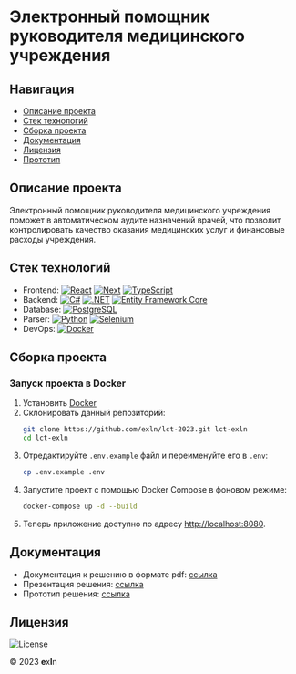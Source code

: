 # Электронный помощник руководителя медицинского учреждения

## Навигация

- [Описание проекта](#desc)
- [Стек технологий](#stack)
- [Сборка проекта](#launch)
- [Документация](#docs)
- [Лицензия](#license)
- [Прототип]()

<a name="desc"></a>

## Описание проекта

Электронный помощник руководителя медицинского учреждения поможет в автоматическом аудите назначений врачей, что позволит контролировать качество оказания медицинских услуг и финансовые расходы учреждения.

<a name="stack"></a>

## Стек технологий

- Frontend:
  [![React](https://img.shields.io/badge/React-61DAFB?logo=react&logoColor=black)](https://reactjs.org/)
  [![Next](https://img.shields.io/badge/Next-FFF?logo=nextdotjs&logoColor=black)](https://nextjs.org/)
  [![TypeScript](https://img.shields.io/badge/TypeScript-3178C6?logo=typescript&logoColor=white)](https://www.typescriptlang.org/)
- Backend:
  [![C#](https://img.shields.io/badge/C%23-239120?logo=c-sharp&logoColor=white)](https://docs.microsoft.com/en-us/dotnet/csharp/)
  [![.NET](https://img.shields.io/badge/.NET-5C2D91?logo=.net&logoColor=white)](https://docs.microsoft.com/en-us/dotnet/)
  [![Entity Framework Core](https://img.shields.io/badge/Entity_Framework_Core-5C2D91?logo=.net&logoColor=white)](https://docs.microsoft.com/en-us/ef/core/) 
- Database:
  [![PostgreSQL](https://img.shields.io/badge/PostgreSQL-4169E1?logo=postgresql&logoColor=white)](https://www.postgresql.org/)
- Parser:
    [![Python](https://img.shields.io/badge/Python-3776AB?logo=python&logoColor=white)](https://www.python.org/)
    [![Selenium](https://img.shields.io/badge/Selenium-43B02A?logo=selenium&logoColor=white)](https://www.selenium.dev/)
- DevOps:
  [![Docker](https://img.shields.io/badge/Docker-2496ED?logo=docker&logoColor=white)](https://www.docker.com/)

<a name="launch"></a>

## Сборка проекта

### Запуск проекта в Docker

1. Установить [Docker](https://www.docker.com/get-started)
2. Склонировать данный репозиторий:
    ```bash
    git clone https://github.com/exln/lct-2023.git lct-exln
    cd lct-exln
    ```
2. Отредактируйте `.env.example` файл и переименуйте его в `.env`:
    ```bash
    cp .env.example .env
    ```
3. Запустите проект с помощью Docker Compose в фоновом режиме:
    ```bash
    docker-compose up -d --build
    ```
4. Теперь приложение доступно по адресу [http://localhost:8080](http://localhost:8080).

<a name="docs"></a>

## Документация

- Документация к решению в формате pdf: [ссылка]()
- Презентация решения: [ссылка]()
- Прототип решения: [ссылка]()

<a name="license"></a>

## Лицензия

![License](https://img.shields.io/github/license/exln/lct-2023?color=blue)

&copy; 2023 **e**x**l**n